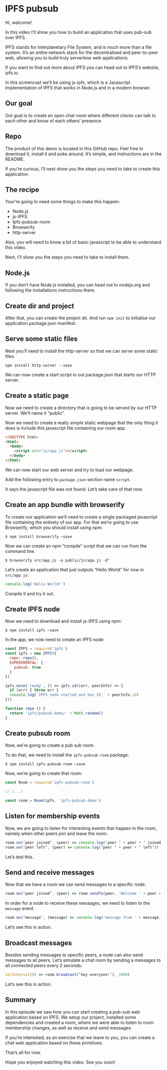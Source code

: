 # IPFS pubsub

Hi, welcome!

In this video I’ll show you how to build an application that uses pub-sub over IPFS.

IPFS stands for Interplanetary File System, and is much more than a file system. It’s an entire network stack for the decentralised and peer-to-peer web, allowing you to build truly serverless web applications.

If you want to find out more about IPFS you can head out to IPFS’s website, ipfs.io.

In this screencast we’ll be using js-ipfs, which is a Javascript implementation of IPFS that works in Node.js and in a modern browser.

## Our goal

Out goal is to create an open chat room where different clients can talk to each other and know of each others’ presence.

## Repo

The product of this demo is located in this GitHub repo. Feel free to download it, install it and poke around. It’s simple, and instructions are in the README.

If you’re curious, I’ll next show you the steps you need to take to create this application.

## The recipe

Your’re going to need some things to make this happen:

* Node.js
* js-IPFS
* Ipfs-pubsub-room
* Browserify
* http-server

Also, you will need to know a bit of basic javascript to be able to understand this video.

Next, I’ll show you the steps you need to take to install them.

## Node.js

If you don’t have Node.js installed, you can head out to nodejs.org and following the installations instructions there.

## Create dir and project

After that, you can create the project dir.
And run `npm init` to initialise our application package.json manifest.

## Serve some static files

Next you’ll need to install the http-server so that we can serve some static files.

`npm install http-server --save`

We can now create a start script in out package.json that starts our HTTP server.

## Create a static page

Now we need to create a directory that is going to be served by our HTTP server. We’ll name it “public”.

Now we need to create a really simple static webpage that the only thing it does is include this javascript file containing our room app.

```html
<!DOCTYPE html>
<html>
  <body>
    <script src="js/app.js"></script>
  </body>
</html>
```

We can now start our web server and try to load our webpage.

Add the following entry to `package.json` section name `script`.

It says the javascript file was not found. Let’s take care of that now.

## Create an app bundle with browserify

To create our application we’ll need to create a single packaged javascript file containing the entirety of our app. For that we’re going to use Browserify, which you should install using npm:

`$ npm install browserify —save`

Now we can create an npm “compile” script that we can run from the command line.

```
$ browserify src/app.js -o public/js/app.js -d"
```

Let’s create an application that just outputs “Hello World” for now in
`src/app.js`:


```js
console.log('Hello World!')
```

Compile it and try it out.

## Create IPFS node

Now we need to download and install js-IPFS using npm:

```
$ npm install ipfs —save
```

In the app, we now need to create an IPFS node:

```js
const IPFS = require('ipfs')
const ipfs = new IPFS({
  repo: repo(),
  EXPERIMENTAL: {
    pubsub: true
  }
})

ipfs.once(`ready`, () => ipfs.id((err, peerInfo) => {
  if (err) { throw err }
  console.log(`IPFS node started and has ID ` + peerInfo.id)
}))

function repo () {
  return 'ipfs/pubsub-demo/' + Math.random()
}
```

## Create pubsub room

Now, we’re going to create a pub sub room.

To do that, we need to install the `ipfs-pubsub-room` package:

```
$ npm install ipfs-pubsub-room —save
```

Now, we’re going to create that room:

```js
const Room = require('ipfs-pubsub-room')

// (...)

const room = Room(ipfs, 'ipfs-pubsub-demo')
```

## Listen for membership events

Now, we are going to listen for interesting events that happen in the room, namely when other peers join and leave the room.

```js
room.on(‘peer joined’, (peer) => console.log(‘peer ‘ + peer + ‘ joined’))
room.on(‘peer left’, (peer) => console.log(‘peer ‘ + peer + ‘ left’))
```

Let’s test this.

## Send and receive messages

Now that we have a room we can send messages to a specific node.

```js
room.on(‘peer joined’, (peer) => room.sendTo(peer, 'Welcome ' + peer + '!')
```

In order for a node to receive these messages, we need to listen to the `message` event.

```js
room.on(‘message’, (message) => console.log('message from ' + message.from + ': ' + message.data.toString())
```

Let’s see this in action.

## Broadcast messages

Besides sending messages to specific peers, a node can also send messages to all peers. Let’s simulate a chat room by sending a messages to all connected peers every 2 seconds:

```js
setInterval(() => room.broadcast(‘hey everyone!’), 2000)
```

Let’s see this in action.

## Summary

In this episode we saw how you can start creating a pub-sub web application based on IPFS. We setup our project, installed some dependencies and created a room, where we were able to listen to room membership changes, as well as receive and send messages.

If you’re interested, as an exercise that we leave to you, you can create a chat web application based on these primitives.

That’s all for now.

Hope you enjoyed watching this video. See you soon!
